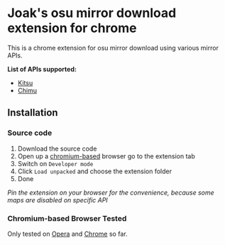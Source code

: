 # Joak's osu mirror download extension for chrome

This is a chrome extension for osu mirror download using various mirror APIs.

__List of APIs supported:__
- [Kitsu](https://kitsu.moe)
- [Chimu](https://chimu.moe)

## Installation
### Source code
1. Download the source code
2. Open up a [chromium-based](#chromium-based-browser-tested) browser go to the extension tab
3. Switch on `Developer mode`
4. Click `Load unpacked` and choose the extension folder
5. Done

_Pin the extension on your browser for the convenience, because some maps are disabled on specific API_

### Chromium-based Browser Tested
Only tested on [Opera](https://www.opera.com) and [Chrome](https://www.google.com/chrome) so far.